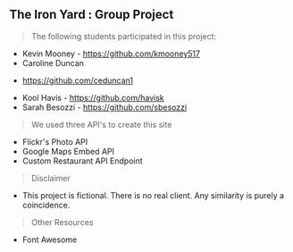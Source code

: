 ## The Iron Yard : Group Project

> The following students participated in this project:

* Kevin Mooney - https://github.com/kmooney517
* Caroline Duncan
 - https://github.com/ceduncan1
* Kool Havis - https://github.com/havisk
* Sarah Besozzi - https://github.com/sbesozzi


> We used three API's to create this site

* Flickr's Photo API
* Google Maps Embed API
* Custom Restaurant API Endpoint


> Disclaimer

* This project is fictional. There is no real client. Any similarity is purely a coincidence.


> Other Resources

* Font Awesome